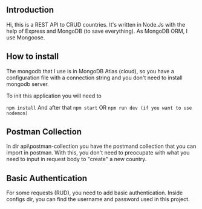 ## Introduction
Hi, this is a REST API to CRUD countries. It's written in Node.Js with the help of Express and MongoDB (to save everything). As MongoDB ORM, I use Mongoose.

## How to install
The mongodb that I use is in MongoDB Atlas (cloud), so you have a configuration file with a connection string and you don't need to install mongodb server.

To init this application you will need to 

`npm install`
And after that
`npm start` OR `npm run dev (if you want to use nodemon)`

## Postman Collection
In dir api\postman-collection you have the postmand collection that you can import in postman. 
With this, you don't need to preocupate with what you need to input in request body to "create" a new country.

## Basic Authentication
For some requests (RUD), you need to add basic authentication. Inside configs dir, you can find the username and password used in this project.

